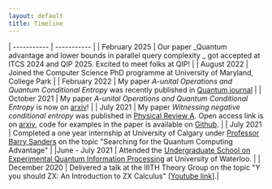 ```yaml
---
layout: default
title: Timeline
---
```


| ----------- | ----------- |
| February 2025 | Our paper _Quantum advantage and lower bounds in parallel query complexity
_ got accepted at ITCS 2024 and QIP 2025. Excited to meet folks at QIP! |
| August 2022 | Joined the Computer Science PhD programme at University of Maryland, College Park |
| February 2022 | My paper _A-unital Operations and Quantum Conditional Entropy_ was recently published in [Quantum journal](https://quantum-journal.org/papers/q-2022-02-02-641/) | 
| October 2021      | My paper _A-unital Operations and Quantum Conditional Entropy_ is now on [arxiv](https://arxiv.org/abs/2110.12527)!     |
| July 2021  | My paper _Witnessing negative conditional entropy_  was published in [Physical Review A](https://arxiv.org/abs/2110.12527). Open access link is on [arxiv](https://arxiv.org/abs/2001.11237), code for examples in the paper is available on [Github](https://github.com/Tinkidinki/cvenn-codes).       |
| July 2021 | Completed a one year internship at University of Calgary under [Professor Barry Sanders](https://www.iqst.ca/people/peoplepage.php?id=4) on the topic "Searching for the Quantum Computing Advantage" |
|June - July 2021 | Attended the [Undergraduate School on Experimental Quantum Information Processing](https://uwaterloo.ca/institute-for-quantum-computing/useqip) at University of Waterloo. |
| December 2020 | Delivered a talk at the IIITH Theory Group on the topic "Y you should ZX: An Introduction to ZX Calculus" [[Youtube link](https://youtu.be/_eUWh5NIcy8)].|

